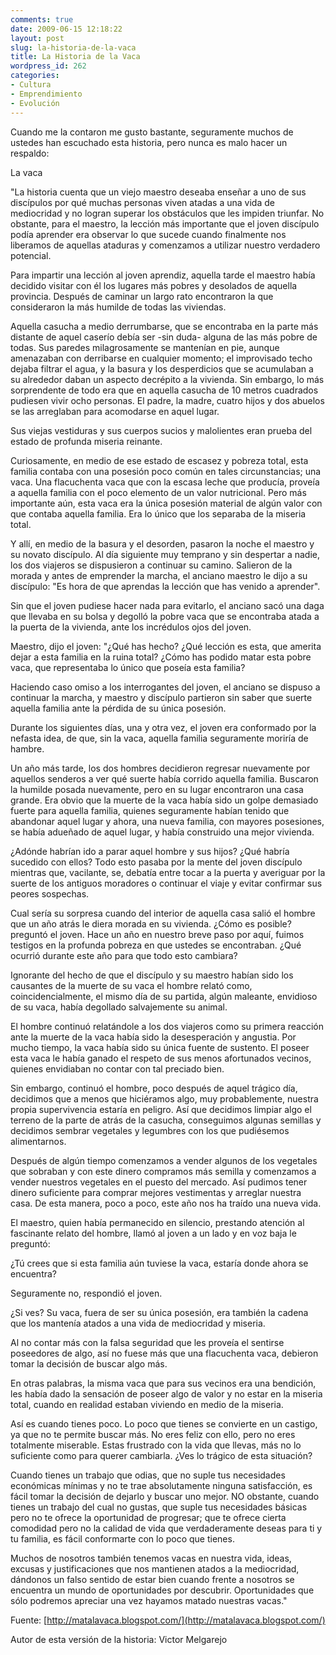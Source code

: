 ```yaml
---
comments: true
date: 2009-06-15 12:18:22
layout: post
slug: la-historia-de-la-vaca
title: La Historia de la Vaca
wordpress_id: 262
categories:
- Cultura
- Emprendimiento
- Evolución
---
```


Cuando me la contaron me gusto bastante, seguramente muchos de ustedes han escuchado esta historia, pero nunca es malo hacer un respaldo:

La vaca

  
"La historia cuenta que un viejo maestro deseaba enseñar a uno de sus discípulos por qué muchas personas viven atadas a una vida de mediocridad y no logran superar los obstáculos que les impiden triunfar. No obstante, para el maestro, la lección más importante que el joven discípulo podía aprender era observar lo que sucede cuando finalmente nos liberamos de aquellas ataduras y comenzamos a utilizar nuestro verdadero potencial.

Para impartir una lección al joven aprendiz, aquella tarde el maestro había decidido visitar con él los lugares más pobres y desolados de aquella provincia. Después de caminar un largo rato encontraron la que consideraron la más humilde de todas las viviendas.

Aquella casucha a medio derrumbarse, que se encontraba en la parte más distante de aquel caserío debía ser -sin duda- alguna de las más pobre de todas. Sus paredes milagrosamente se mantenían en pie, aunque amenazaban con derribarse en cualquier momento; el improvisado techo dejaba filtrar el agua, y la basura y los desperdicios que se acumulaban a su alrededor daban un aspecto decrépito a la vivienda. Sin embargo, lo más sorprendente de todo era que en aquella casucha de 10 metros cuadrados pudiesen vivir ocho personas. El padre, la madre, cuatro hijos y dos abuelos se las arreglaban para acomodarse en aquel lugar.

Sus viejas vestiduras y sus cuerpos sucios y malolientes eran prueba del estado de profunda miseria reinante.

Curiosamente, en medio de ese estado de escasez y pobreza total, esta familia contaba con una posesión poco común en tales circunstancias; una vaca. Una flacuchenta vaca que con la escasa leche que producía, proveía a aquella familia con el poco elemento de un valor nutricional. Pero más importante aún, esta vaca era la única posesión material de algún valor con que contaba aquella familia. Era lo único que los separaba de la miseria total.

Y allí, en medio de la basura y el desorden, pasaron la noche el maestro y su novato discípulo. Al día siguiente muy temprano y sin despertar a nadie, los dos viajeros se dispusieron a continuar su camino. Salieron de la morada y antes de emprender la marcha, el anciano maestro le dijo a su discípulo: "Es hora de que aprendas la lección que has venido a aprender".

Sin que el joven pudiese hacer nada para evitarlo, el anciano sacó una daga que llevaba en su bolsa y degolló la pobre vaca que se encontraba atada a la puerta de la vivienda, ante los incrédulos ojos del joven.

Maestro, dijo el joven: "¿Qué has hecho? ¿Qué lección es esta, que amerita dejar a esta familia en la ruina total? ¿Cómo has podido matar esta pobre vaca, que representaba lo único que poseía esta familia?

Haciendo caso omiso a los interrogantes del joven, el anciano se dispuso a continuar la marcha, y maestro y discípulo partieron sin saber que suerte aquella familia ante la pérdida de su única posesión.

Durante los siguientes días, una y otra vez, el joven era conformado por la nefasta idea, de que, sin la vaca, aquella familia seguramente moriría de hambre.

Un año más tarde, los dos hombres decidieron regresar nuevamente por aquellos senderos a ver qué suerte había corrido aquella familia. Buscaron la humilde posada nuevamente, pero en su lugar encontraron una casa grande. Era obvio que la muerte de la vaca había sido un golpe demasiado fuerte para aquella familia, quienes seguramente habían tenido que abandonar aquel lugar y ahora, una nueva familia, con mayores posesiones, se había adueñado de aquel lugar, y había construido una mejor vivienda.

¿Adónde habrían ido a parar aquel hombre y sus hijos? ¿Qué habría sucedido con ellos? Todo esto pasaba por la mente del joven discípulo mientras que, vacilante, se, debatía entre tocar a la puerta y averiguar por la suerte de los antiguos moradores o continuar el viaje y evitar confirmar sus peores sospechas.

Cual sería su sorpresa cuando del interior de aquella casa salió el hombre que un año atrás le diera morada en su vivienda. ¿Cómo es posible? preguntó el joven. Hace un año en nuestro breve paso por aquí, fuimos testigos en la profunda pobreza en que ustedes se encontraban. ¿Qué ocurrió durante este año para que todo esto cambiara?

Ignorante del hecho de que el discípulo y su maestro habían sido los causantes de la muerte de su vaca el hombre relató como, coincidencialmente, el mismo día de su partida, algún maleante, envidioso de su vaca, había degollado salvajemente su animal.

El hombre continuó relatándole a los dos viajeros como su primera reacción ante la muerte de la vaca había sido la desesperación y angustia. Por mucho tiempo, la vaca había sido su única fuente de sustento. El poseer esta vaca le había ganado el respeto de sus menos afortunados vecinos, quienes envidiaban no contar con tal preciado bien.

Sin embargo, continuó el hombre, poco después de aquel trágico día, decidimos que a menos que hiciéramos algo, muy probablemente, nuestra propia supervivencia estaría en peligro. Así que decidimos limpiar algo el terreno de la parte de atrás de la casucha, conseguimos algunas semillas y decidimos sembrar vegetales y legumbres con los que pudiésemos alimentarnos.

Después de algún tiempo comenzamos a vender algunos de los vegetales que sobraban y con este dinero compramos más semilla y comenzamos a vender nuestros vegetales en el puesto del mercado. Así pudimos tener dinero suficiente para comprar mejores vestimentas y arreglar nuestra casa. De esta manera, poco a poco, este año nos ha traído una nueva vida.

El maestro, quien había permanecido en silencio, prestando atención al fascinante relato del hombre, llamó al joven a un lado y en voz baja le preguntó:

¿Tú crees que si esta familia aún tuviese la vaca, estaría donde ahora se encuentra?

Seguramente no, respondió el joven.

¿Si ves? Su vaca, fuera de ser su única posesión, era también la cadena que los mantenía atados a una vida de mediocridad y miseria.

Al no contar más con la falsa seguridad que les proveía el sentirse poseedores de algo, así no fuese más que una flacuchenta vaca, debieron tomar la decisión de buscar algo más.

En otras palabras, la misma vaca que para sus vecinos era una bendición, les había dado la sensación de poseer algo de valor y no estar en la miseria total, cuando en realidad estaban viviendo en medio de la miseria.

Así es cuando tienes poco. Lo poco que tienes se convierte en un castigo, ya que no te permite buscar más. No eres feliz con ello, pero no eres totalmente miserable. Estas frustrado con la vida que llevas, más no lo suficiente como para querer cambiarla. ¿Ves lo trágico de esta situación?

Cuando tienes un trabajo que odias, que no suple tus necesidades económicas mínimas y no te trae absolutamente ninguna satisfacción, es fácil tomar la decisión de dejarlo y buscar uno mejor. NO obstante, cuando tienes un trabajo del cual no gustas, que suple tus necesidades básicas pero no te ofrece la oportunidad de progresar; que te ofrece cierta comodidad pero no la calidad de vida que verdaderamente deseas para ti y tu familia, es fácil conformarte con lo poco que tienes.

Muchos de nosotros también tenemos vacas en nuestra vida, ideas, excusas y justificaciones que nos mantienen atados a la mediocridad, dándonos un falso sentido de estar bien cuando frente a nosotros se encuentra un mundo de oportunidades por descubrir. Oportunidades que sólo podremos apreciar una vez hayamos matado nuestras vacas."

  


Fuente: [http://matalavaca.blogspot.com/](http://matalavaca.blogspot.com/)

Autor de esta versión de la historia: Victor Melgarejo



